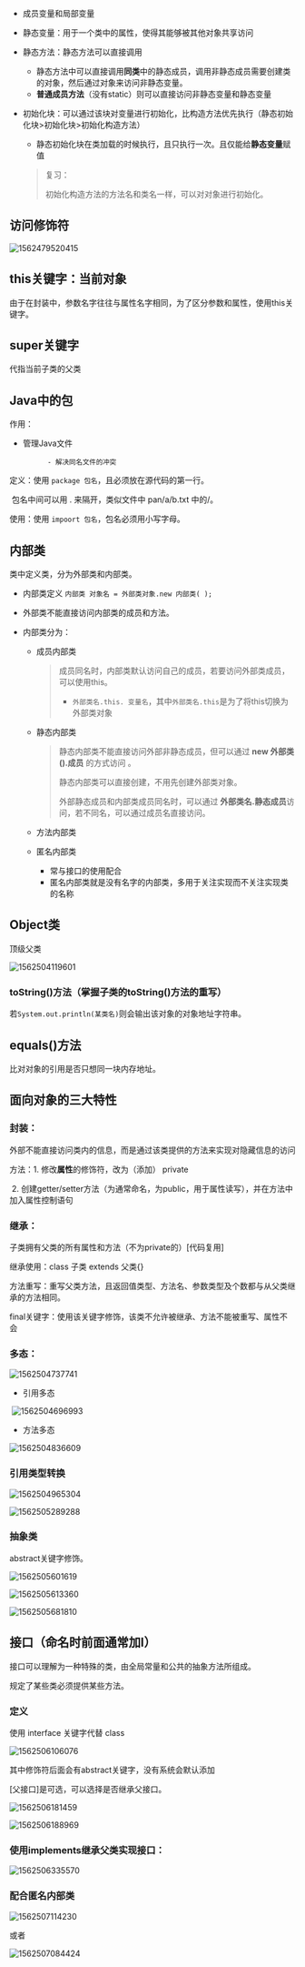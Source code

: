 - 成员变量和局部变量
- 静态变量：用于一个类中的属性，使得其能够被其他对象共享访问
- 静态方法：静态方法可以直接调用
  - 静态方法中可以直接调用**同类**中的静态成员，调用非静态成员需要创建类的对象，然后通过对象来访问非静态变量。
  - **普通成员方法**（没有static）则可以直接访问非静态变量和静态变量

- 初始化块：可以通过该块对变量进行初始化，比构造方法优先执行（静态初始化块>初始化块>初始化构造方法）

  - 静态初始化块在类加载的时候执行，且只执行一次。且仅能给**静态变量**赋值

  > 复习：
  >
  > 初始化构造方法的方法名和类名一样，可以对对象进行初始化。

## 访问修饰符

![1562479520415](C:\Users\E10S\AppData\Roaming\Typora\typora-user-images\1562479520415.png)

## this关键字：当前对象

由于在封装中，参数名字往往与属性名字相同，为了区分参数和属性，使用this关键字。

## super关键字

代指当前子类的父类

## Java中的包

作用：

- 管理Java文件

			- 解决同名文件的冲突

定义：使用  `package 包名`，且必须放在源代码的第一行。

​				包名中间可以用 . 来隔开，类似文件中 pan/a/b.txt 中的/。

使用：使用 `impoort 包名`，包名必须用小写字母。

## 内部类

类中定义类，分为外部类和内部类。

- 内部类定义 `内部类 对象名 = 外部类对象.new 内部类( );`

- 外部类不能直接访问内部类的成员和方法。

- 内部类分为：
  - 成员内部类

    > 成员同名时，内部类默认访问自己的成员，若要访问外部类成员，可以使用this。
    >
    > - `外部类名.this. 变量名`，其中`外部类名.this`是为了将this切换为外部类对象

  - 静态内部类

    > 静态内部类不能直接访问外部非静态成员，但可以通过 **new 外部类().成员** 的方式访问 。
    >
    > 静态内部类可以直接创建，不用先创建外部类对象。
    >
    > 外部静态成员和内部类成员同名时，可以通过 **外部类名.静态成员**访问，若不同名，可以通过成员名直接访问。

  - 方法内部类

  - 匿名内部类

    - 常与接口的使用配合
    - 匿名内部类就是没有名字的内部类，多用于关注实现而不关注实现类的名称

## Object类

顶级父类

![1562504119601](C:\Users\E10S\AppData\Roaming\Typora\typora-user-images\1562504119601.png)

### toString()方法（掌握子类的toString()方法的重写）

若`System.out.println(某类名)`则会输出该对象的对象地址字符串。

## equals()方法

比对对象的引用是否只想同一块内存地址。

## 面向对象的三大特性

### 封装：

外部不能直接访问类内的信息，而是通过该类提供的方法来实现对隐藏信息的访问

方法：1. 修改**属性**的修饰符，改为（添加） private

​			2. 创建getter/setter方法（为通常命名，为public，用于属性读写），并在方法中加入属性控制语句

### 继承：

子类拥有父类的所有属性和方法（不为private的）[代码复用]

继承使用：class 子类 extends 父类{}

方法重写：重写父类方法，且返回值类型、方法名、参数类型及个数都与从父类继承的方法相同。

final关键字：使用该关键字修饰，该类不允许被继承、方法不能被重写、属性不会

### 多态：

![1562504737741](C:\Users\E10S\AppData\Roaming\Typora\typora-user-images\1562504737741.png)

- 引用多态

​	![1562504696993](C:\Users\E10S\AppData\Roaming\Typora\typora-user-images\1562504696993.png)

- 方法多态

![1562504836609](C:\Users\E10S\AppData\Roaming\Typora\typora-user-images\1562504836609.png)

### 引用类型转换

![1562504965304](C:\Users\E10S\AppData\Roaming\Typora\typora-user-images\1562504965304.png)

![1562505289288](C:\Users\E10S\AppData\Roaming\Typora\typora-user-images\1562505289288.png)

### 抽象类

abstract关键字修饰。

![1562505601619](C:\Users\E10S\AppData\Roaming\Typora\typora-user-images\1562505601619.png)

![1562505613360](C:\Users\E10S\AppData\Roaming\Typora\typora-user-images\1562505613360.png)

![1562505681810](C:\Users\E10S\AppData\Roaming\Typora\typora-user-images\1562505681810.png)

## 接口（命名时前面通常加I）

接口可以理解为一种特殊的类，由全局常量和公共的抽象方法所组成。

规定了某些类必须提供某些方法。

### 定义

使用 interface 关键字代替 class

![1562506106076](C:\Users\E10S\AppData\Roaming\Typora\typora-user-images\1562506106076.png)

其中修饰符后面会有abstract关键字，没有系统会默认添加

[父接口]是可选，可以选择是否继承父接口。

![1562506181459](C:\Users\E10S\AppData\Roaming\Typora\typora-user-images\1562506181459.png)

![1562506188969](C:\Users\E10S\AppData\Roaming\Typora\typora-user-images\1562506188969.png)

### 使用implements继承父类实现接口：

![1562506335570](C:\Users\E10S\AppData\Roaming\Typora\typora-user-images\1562506335570.png)

### 配合匿名内部类

![1562507114230](C:\Users\E10S\AppData\Roaming\Typora\typora-user-images\1562507114230.png)

或者

![1562507084424](C:\Users\E10S\AppData\Roaming\Typora\typora-user-images\1562507084424.png)